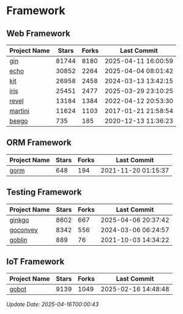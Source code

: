 # Framework

## Web Framework
| Project Name | Stars | Forks | Last Commit |
| ------------ | ----- | ----- | ----------- |
| [gin](https://github.com/gin-gonic/gin) | 81744 | 8180 | 2025-04-11 16:00:59 |
| [echo](https://github.com/labstack/echo) | 30852 | 2264 | 2025-04-04 08:01:42 |
| [kit](https://github.com/go-kit/kit) | 26958 | 2458 | 2024-03-13 13:42:15 |
| [iris](https://github.com/kataras/iris) | 25451 | 2477 | 2025-03-29 23:10:25 |
| [revel](https://github.com/revel/revel) | 13184 | 1384 | 2022-04-12 20:53:30 |
| [martini](https://github.com/go-martini/martini) | 11624 | 1103 | 2017-01-21 21:58:54 |
| [beego](https://github.com/astaxie/beego) | 735 | 185 | 2020-12-13 11:36:23 |

## ORM Framework
| Project Name | Stars | Forks | Last Commit |
| ------------ | ----- | ----- | ----------- |
| [gorm](https://github.com/jinzhu/gorm) | 648 | 194 | 2021-11-20 01:15:37 |

## Testing Framework
| Project Name | Stars | Forks | Last Commit |
| ------------ | ----- | ----- | ----------- |
| [ginkgo](https://github.com/onsi/ginkgo) | 8602 | 667 | 2025-04-06 20:37:42 |
| [goconvey](https://github.com/smartystreets/goconvey) | 8342 | 556 | 2024-03-06 06:24:57 |
| [goblin](https://github.com/franela/goblin) | 889 | 76 | 2021-10-03 14:34:22 |

## IoT Framework
| Project Name | Stars | Forks | Last Commit |
| ------------ | ----- | ----- | ----------- |
| [gobot](https://github.com/hybridgroup/gobot) | 9139 | 1049 | 2025-02-16 14:48:48 |

*Update Date: 2025-04-16T00:00:43*